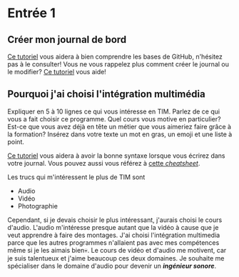 # Entrée 1
## Créer mon journal de bord
[Ce tutoriel](https://guides.github.com/activities/hello-world/) vous aidera à bien comprendre les bases de GitHub, n'hésitez pas à le consulter!
Vous ne vous rappelez plus comment créer le journal ou le modifier? [Ce tutoriel](https://youtu.be/lX3bpuLK_Sg) vous aide! 

## Pourquoi j'ai choisi l'intégration multimédia
Expliquer en 5 à 10 lignes ce qui vous intéresse en TIM. Parlez de ce qui vous a fait choisir ce programme. Quel cours vous motive en particulier? Est-ce que vous avez déjà en tête un métier que vous aimeriez faire grâce à la formation? Insérez dans votre texte un mot en gras, un emoji et une liste à point. 

[Ce tutoriel](https://guides.github.com/features/mastering-markdown/) vous aidera à avoir la bonne syntaxe lorsque vous écrirez dans votre journal. Vous pouvez aussi vous référez à [cette *cheatsheet*](https://github.com/tchapi/markdown-cheatsheet/blob/master/README.md). 


Les trucs qui m'intéressent le plus de TIM sont 
*  Audio
*  Vidéo
*  Photographie
  
Cependant, si je devais choisir le plus intéressant, j'aurais choisi le cours d'audio. L'audio m'intéresse presque autant que la vidéo à cause que je veut apprendre à faire des montages. J'ai choisi l'intégration multimedia parce que les autres programmes n'allaient pas avec mes compétences même si je les aimais bien💀. Le cours de vidéo et d'audio me motivent, car je suis talentueux et j'aime beaucoup ces deux domaines. Je souhaite me spécialiser dans le domaine d'audio pour devenir un ***ingénieur sonore***.       
